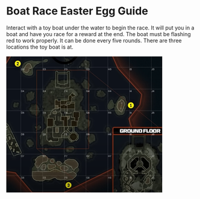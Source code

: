# Boat Race Easter Egg Guide

Interact with a toy boat under the water to begin the race. It will put you in a boat and have you race for a reward at the end. The boat must be flashing red to work properly. It can be done every five rounds. There are three locations the toy boat is at.\
\
![alt text](images/img31.png)
